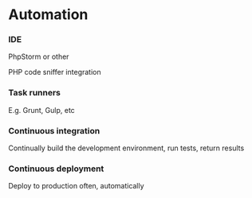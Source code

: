 # Automation

### IDE

PhpStorm or other

PHP code sniffer integration

### Task runners

E.g. Grunt, Gulp, etc

### Continuous integration

Continually build the development environment, run tests, return results

### Continuous deployment

Deploy to production often, automatically